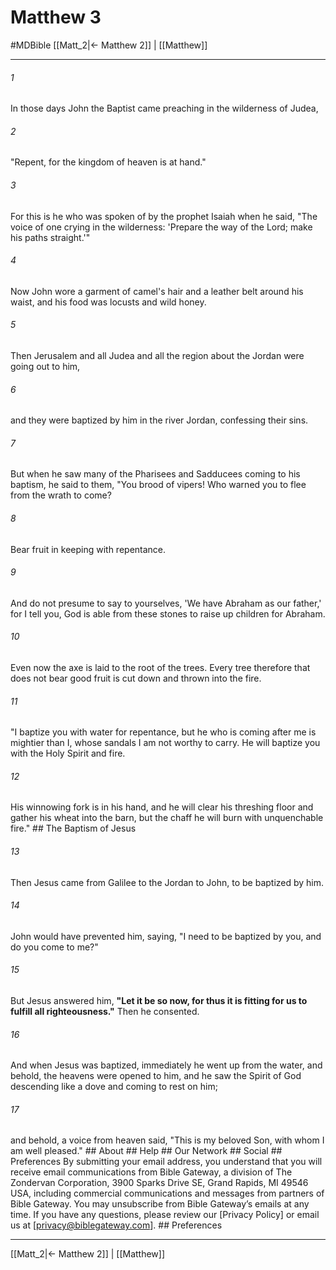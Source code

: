 # Matthew 3
#MDBible
[[Matt_2|← Matthew 2]] | [[Matthew]]

***


###### 1 
In those days John the Baptist came preaching in the wilderness of Judea, 

###### 2 
"Repent, for the kingdom of heaven is at hand." 

###### 3 
For this is he who was spoken of by the prophet Isaiah when he said, "The voice of one crying in the wilderness: 'Prepare the way of the Lord; make his paths straight.'" 

###### 4 
Now John wore a garment of camel's hair and a leather belt around his waist, and his food was locusts and wild honey. 

###### 5 
Then Jerusalem and all Judea and all the region about the Jordan were going out to him, 

###### 6 
and they were baptized by him in the river Jordan, confessing their sins. 

###### 7 
But when he saw many of the Pharisees and Sadducees coming to his baptism, he said to them, "You brood of vipers! Who warned you to flee from the wrath to come? 

###### 8 
Bear fruit in keeping with repentance. 

###### 9 
And do not presume to say to yourselves, 'We have Abraham as our father,' for I tell you, God is able from these stones to raise up children for Abraham. 

###### 10 
Even now the axe is laid to the root of the trees. Every tree therefore that does not bear good fruit is cut down and thrown into the fire. 

###### 11 
"I baptize you with water for repentance, but he who is coming after me is mightier than I, whose sandals I am not worthy to carry. He will baptize you with the Holy Spirit and fire. 

###### 12 
His winnowing fork is in his hand, and he will clear his threshing floor and gather his wheat into the barn, but the chaff he will burn with unquenchable fire." ## The Baptism of Jesus 

###### 13 
Then Jesus came from Galilee to the Jordan to John, to be baptized by him. 

###### 14 
John would have prevented him, saying, "I need to be baptized by you, and do you come to me?" 

###### 15 
But Jesus answered him, **"Let it be so now, for thus it is fitting for us to fulfill all righteousness."** Then he consented. 

###### 16 
And when Jesus was baptized, immediately he went up from the water, and behold, the heavens were opened to him, and he saw the Spirit of God descending like a dove and coming to rest on him; 

###### 17 
and behold, a voice from heaven said, "This is my beloved Son, with whom I am well pleased." ## About ## Help ## Our Network ## Social ## Preferences By submitting your email address, you understand that you will receive email communications from Bible Gateway, a division of The Zondervan Corporation, 3900 Sparks Drive SE, Grand Rapids, MI 49546 USA, including commercial communications and messages from partners of Bible Gateway. You may unsubscribe from Bible Gateway&rsquo;s emails at any time. If you have any questions, please review our [Privacy Policy] or email us at [privacy@biblegateway.com]. ## Preferences

***

[[Matt_2|← Matthew 2]] | [[Matthew]]
